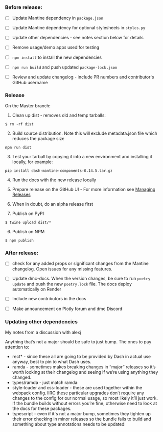 

### Before release:

- [ ] Update Mantine dependency in `package.json`
- [ ] Update Mantine dependency for optional stylesheets in `styles.py`
- [ ] Update other dependencies - see notes section below for details
- [ ] Remove usage/demo apps used for testing
- [ ] `npm install` to install the new dependencies
- [ ] `npm run build` and push updated `package-lock.json`
- [ ] Review and update changelog - include PR numbers and contributor's GitHub username


### Release

On the Master branch:

1. Clean up dist - removes old and temp tarballs:
```
$ rm -rf dist
```

2. Build source distribution.  Note this will exclude metadata.json file which reduces the package size
```
npm run dist

```
3. Test your tarball by copying it into a new environment and installing it locally, for example:
```
pip install dash-mantine-components-0.14.5.tar.gz
```

4. Run the docs with the new release locally

4. Prepare release on the GitHub UI - For more information see [Managing Releases](https://docs.github.com/en/repositories/releasing-projects-on-github/managing-releases-in-a-repository)
4. When in doubt, do an alpha release first

5. Publish on PyPI
```
$ twine upload dist/*
```

6. Publish on NPM 
```
$ npm publish
```


### After release:
 - [ ] check for any added props or significant changes from the Mantine changelog.  Open issues for any missing features.
 - [ ] Update dmc-docs.  When the version changes, be sure to run `poetry update` and push the new `poetry.lock` file. The docs deploy automatically on Render
 - [ ] Include new contributors in the docs
 - [ ] Make announcement on Plotly forum and dmc Discord
 
 
### Updating other dependencies
My notes from a discussion with alexj

Anything that’s not a major should be safe to just bump. The ones to pay attention to:
- rect* -  since these all are going to be provided by Dash in actual use anyway, best to pin to  what Dash uses.
- ramda - sometimes makes breaking changes in “major” releases so it’s worth looking at their changelog and seeing if we’re using anything they changed.
- types/ramda - just match ramda
- style-loader and css-loader - these are used together within the webpack config. IIRC these particular upgrades don’t require any changes to the config for our normal usage, so most likely it’ll just work. If the bundle builds without errors you’re fine, otherwise need to look at the docs for these packages.
- typescript - even if it's not a major bump, sometimes they tighten up their error checking in minor releases so the bundle fails to build and something about type annotations needs to be updated
